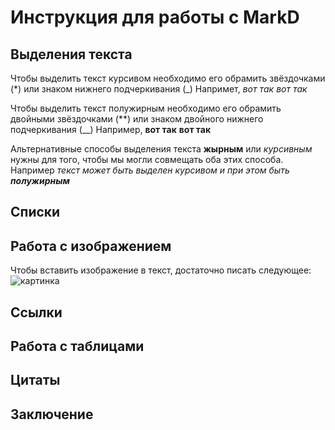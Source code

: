 # Инструкция для работы с MarkD

## Выделения текста

Чтобы выделить текст курсивом необходимо его обрамить звёздочками (*) или знаком нижнего подчеркивания (_) Напримет, *вот так* _вот так_ 

Чтобы выделить текст полужирным необходимо его обрамить двойными звёздочками (**) или знаком двойного нижнего подчеркивания (__) Например, **вот так** __вот так__

Альтернативные способы выделения текста __жырным__ или _курсивным_ нужны для того, чтобы мы могли совмещать оба этих способа. Например _текст может быть выделен курсивом и при этом быть **полужирным**_

## Списки

## Работа с изображением


Чтобы вставить изображение в текст, достаточно писать следующее: 
![картинка](ArcheAge_sample.jpg) 
## Ссылки

## Работа с таблицами 

## Цитаты

## Заключение 